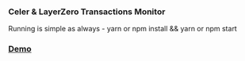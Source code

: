 ### Celer & LayerZero Transactions Monitor

Running is simple as always - yarn or npm install && yarn or npm start

### [Demo](https://web-mickey.github.io/celer-layer-zero-transactions-monitor/)
